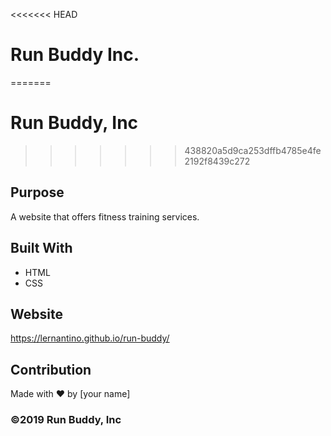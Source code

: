<<<<<<< HEAD
# Run Buddy Inc.
=======
# Run Buddy, Inc
>>>>>>> 438820a5d9ca253dffb4785e4fe2192f8439c272

## Purpose
A website that offers fitness training services. 

## Built With
* HTML
* CSS

## Website
https://lernantino.github.io/run-buddy/

## Contribution
Made with ❤️ by [your name]

### ©️2019 Run Buddy, Inc 
